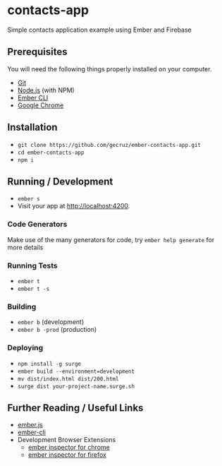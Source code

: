 # contacts-app

Simple contacts application example using Ember and Firebase

## Prerequisites

You will need the following things properly installed on your computer.

* [Git](https://git-scm.com/)
* [Node.js](https://nodejs.org/) (with NPM)
* [Ember CLI](https://ember-cli.com/)
* [Google Chrome](https://google.com/chrome/)

## Installation

* `git clone https://github.com/gecruz/ember-contacts-app.git`
* `cd ember-contacts-app`
* `npm i`

## Running / Development

* `ember s`
* Visit your app at [http://localhost:4200](http://localhost:4200).

### Code Generators

Make use of the many generators for code, try `ember help generate` for more details

### Running Tests

* `ember t`
* `ember t -s`

### Building

* `ember b` (development)
* `ember b -prod` (production)

### Deploying

* `npm install -g surge`
* `ember build --environment=development`
* `mv dist/index.html dist/200.html`
* `surge dist your-project-name.surge.sh`

## Further Reading / Useful Links

* [ember.js](https://emberjs.com/)
* [ember-cli](https://ember-cli.com/)
* Development Browser Extensions
  * [ember inspector for chrome](https://chrome.google.com/webstore/detail/ember-inspector/bmdblncegkenkacieihfhpjfppoconhi)
  * [ember inspector for firefox](https://addons.mozilla.org/en-US/firefox/addon/ember-inspector/)

